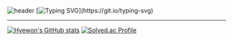 ![header](https://capsule-render.vercel.app/api?type=waving&color=85CCDD&text=&animation=twinkling&height=80)
[![Typing SVG](https://readme-typing-svg.demolab.com?font=Alkatra&weight=500&size=45&duration=4000&pause=3&color=85CCDD&center=false&vCenter=false&multiline=true&repeat=true&width=1000&height=100&lines=Welcome+to+Koohyewon's+GitHub!)](https://git.io/typing-svg)
 
<div align="left">

---

[![Hyewon's GitHub stats](https://github-readme-stats.vercel.app/api?username=Koohyewon&count_private=true&theme=synthwave&show_icons=true)](https://github.com/Koohyewon/github-readme-stats)
[![Solved.ac Profile](http://mazassumnida.wtf/api/v2/generate_badge?boj=khw6746)](https://solved.ac/khw6746/)



